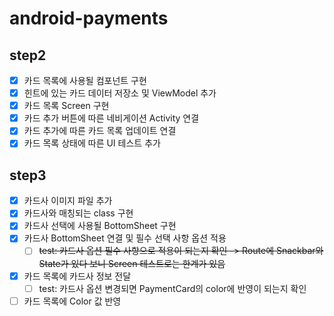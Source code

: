 # android-payments

## step2

- [x] 카드 목록에 사용될 컴포넌트 구현
- [x] 힌트에 있는 카드 데이터 저장소 및 ViewModel 추가
- [x] 카드 목록 Screen 구현
- [x] 카드 추가 버튼에 따른 네비게이션 Activity 연결
- [x] 카드 추가에 따른 카드 목록 업데이트 연결
- [x] 카드 목록 상태에 따른 UI 테스트 추가

## step3

- [x] 카드사 이미지 파일 추가
- [x] 카드사와 매칭되는 class 구현
- [x] 카드사 선택에 사용될 BottomSheet 구현
- [x] 카드사 BottomSheet 연결 및 필수 선택 사항 옵션 적용
  - [ ] ~~test: 카드사 옵션 필수 사항으로 적용이 되는지 확인 -> Route에 Snackbar와 State가 있다 보니 Screen 테스트로는 한계가 있음~~
- [x] 카드 목록에 카드사 정보 전달
  - [ ] test: 카드사 옵션 변경되면 PaymentCard의 color에 반영이 되는지 확인
- [ ] 카드 목록에 Color 값 반영
